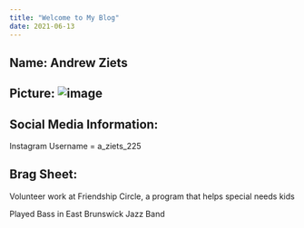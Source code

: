 ```yaml
---
title: "Welcome to My Blog"
date: 2021-06-13
---
```

Name: Andrew Ziets
---

Picture: ![image](https://user-images.githubusercontent.com/84386042/121956629-5cdbd580-cd2f-11eb-886d-829766df5824.png)
---

Social Media Information:
---

Instagram Username = a_ziets_225


Brag Sheet: 
---

  Volunteer work at Friendship Circle, a program that helps special needs kids

  Played Bass in East Brunswick Jazz Band

